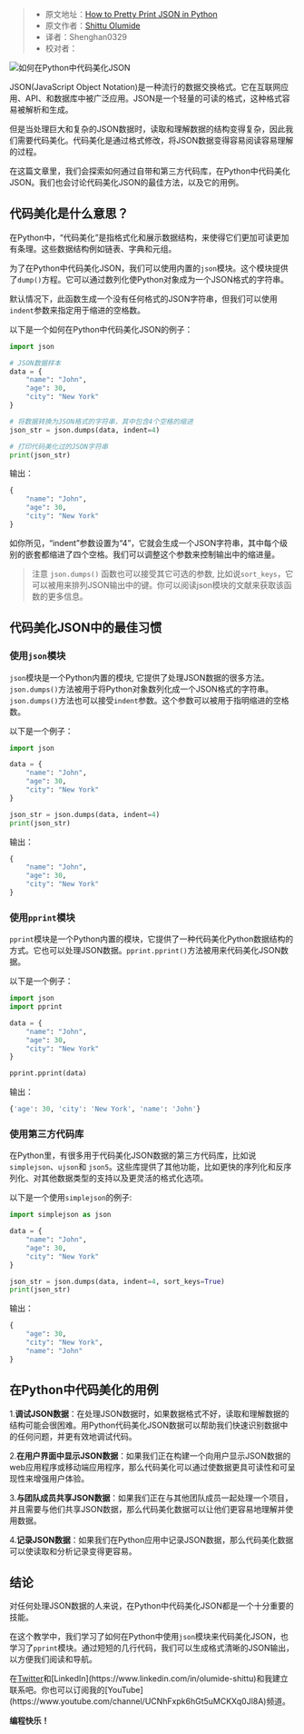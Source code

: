 > -  原文地址：[How to Pretty Print JSON in Python](https://www.freecodecamp.org/news/how-to-pretty-print-json-in-python/)
> -  原文作者：[Shittu Olumide](https://www.freecodecamp.org/news/author/shittuolumide/)
> -  译者：Shenghan0329
> -  校对者：

![如何在Python中代码美化JSON](https://www.freecodecamp.org/news/content/images/size/w2000/2023/04/Shittu-Olumide-How-to-Pretty-Print-JSON-in-Python.png)

JSON(JavaScript Object Notation)是一种流行的数据交换格式。它在互联网应用、API、和数据库中被广泛应用。JSON是一个轻量的可读的格式，这种格式容易被解析和生成。

但是当处理巨大和复杂的JSON数据时，读取和理解数据的结构变得复杂，因此我们需要代码美化。代码美化是通过格式修改，将JSON数据变得容易阅读容易理解的过程。

在这篇文章里，我们会探索如何通过自带和第三方代码库，在Python中代码美化JSON。我们也会讨论代码美化JSON的最佳方法，以及它的用例。

## 代码美化是什么意思？

在Python中，“代码美化”是指格式化和展示数据结构，来使得它们更加可读更加有条理。这些数据结构例如链表、字典和元组。

为了在Python中代码美化JSON，我们可以使用内置的`json`模块。这个模块提供了`dump()`方程。它可以通过数列化使Python对象成为一个JSON格式的字符串。

默认情况下，此函数生成一个没有任何格式的JSON字符串，但我们可以使用`indent`参数来指定用于缩进的空格数。

以下是一个如何在Python中代码美化JSON的例子：

```python
import json

# JSON数据样本
data = {
    "name": "John",
    "age": 30,
    "city": "New York"
}

# 将数据转换为JSON格式的字符串，其中包含4个空格的缩进
json_str = json.dumps(data, indent=4)

# 打印代码美化过的JSON字符串
print(json_str)
```

输出：

```python
{
    "name": "John",
    "age": 30,
    "city": "New York"
}
```

如你所见，“indent”参数设置为“4”，它就会生成一个JSON字符串，其中每个级别的嵌套都缩进了四个空格。我们可以调整这个参数来控制输出中的缩进量。

> 注意 `json.dumps()` 函数也可以接受其它可选的参数, 比如说`sort_keys`，它可以被用来排列JSON输出中的键。你可以阅读json模块的文献来获取该函数的更多信息。

## 代码美化JSON中的最佳习惯

### 使用`json`模块

`json`模块是一个Python内置的模块, 它提供了处理JSON数据的很多方法。`json.dumps()`方法被用于将Python对象数列化成一个JSON格式的字符串。`json.dumps()`方法也可以接受`indent`参数。这个参数可以被用于指明缩进的空格数。

以下是一个例子：

```python
import json

data = {
    "name": "John",
    "age": 30,
    "city": "New York"
}

json_str = json.dumps(data, indent=4)
print(json_str)
```

输出：

```python
{
    "name": "John",
    "age": 30,
    "city": "New York"
}
```

### 使用`pprint`模块

`pprint`模块是一个Python内置的模块，它提供了一种代码美化Python数据结构的方式。它也可以处理JSON数据。`pprint.pprint()`方法被用来代码美化JSON数据。

以下是一个例子：

```python
import json
import pprint

data = {
    "name": "John",
    "age": 30,
    "city": "New York"
}

pprint.pprint(data)
```

输出：

```python
{'age': 30, 'city': 'New York', 'name': 'John'}
```

### 使用第三方代码库

在Python里，有很多用于代码美化JSON数据的第三方代码库，比如说`simplejson`、`ujson`和 `json5`。这些库提供了其他功能，比如更快的序列化和反序列化、对其他数据类型的支持以及更灵活的格式化选项。

以下是一个使用`simplejson`的例子:

```python
import simplejson as json

data = {
    "name": "John",
    "age": 30,
    "city": "New York"
}

json_str = json.dumps(data, indent=4, sort_keys=True)
print(json_str)
```

输出：

```python
{
    "age": 30,
    "city": "New York",
    "name": "John"
}
```

## 在Python中代码美化的用例

1.**调试JSON数据**：在处理JSON数据时，如果数据格式不好，读取和理解数据的结构可能会很困难。用Python代码美化JSON数据可以帮助我们快速识别数据中的任何问题，并更有效地调试代码。

2.**在用户界面中显示JSON数据**：如果我们正在构建一个向用户显示JSON数据的web应用程序或移动端应用程序，那么代码美化可以通过使数据更具可读性和可呈现性来增强用户体验。

3.**与团队成员共享JSON数据**：如果我们正在与其他团队成员一起处理一个项目，并且需要与他们共享JSON数据，那么代码美化数据可以让他们更容易地理解并使用数据。

4.**记录JSON数据**：如果我们在Python应用中记录JSON数据，那么代码美化数据可以使读取和分析记录变得更容易。

## 结论

对任何处理JSON数据的人来说，在Python中代码美化JSON都是一个十分重要的技能。

在这个教学中，我们学习了如何在Python中使用`json`模块来代码美化JSON，也学习了`pprint`模块。通过短短的几行代码，我们可以生成格式清晰的JSON输出，以方便我们阅读和导航。

在[Twitter](https://www.twitter.com/Shittu_Olumide_)和[LinkedIn](https://www.linkedin.com/in/olumide-shittu)和我建立联系吧。你也可以订阅我的[YouTube](https://www.youtube.com/channel/UCNhFxpk6hGt5uMCKXq0Jl8A)频道。

********************************************************************************************************************************************************************************************************************************************************************************************************************************************************************************************************************************************************************************************************************************************************************************************************************************************************************************************************************************************************************************************************************************************************************************************************************************************************************************************************************************************************************************************************************************************************************************************************************************************************************************************************************************************************************************************************************************************************************************************************************************************************************************************************************************************************************************************************************************************************************************************************************************************************************************************************************************************************************************************************************************************************************************************编程快乐！********************************************************************************************************************************************************************************************************************************************************************************************************************************************************************************************************************************************************************************************************************************************************************************************************************************************************************************************************************************************************************************************************************************************************************************************************************************************************************************************************************************************************************************************************************************************************************************************************************************************************************************************************************************************************************************************************************************************************************************************************************************************************************************************************************************************************************************************************************************************************************************************************************************************************************************************************************************************************************************************************************************************************************************************
